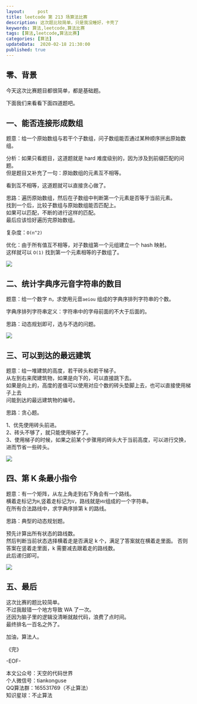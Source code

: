 ```yaml
---   
layout:     post  
title: leetcode 第 213 场算法比赛  
description: 这次题比较简单，只是我没睡好，卡壳了  
keywords: 算法,leetcode,算法比赛  
tags: [算法,leetcode,算法比赛]    
categories: [算法]  
updateData:  2020-02-18 21:30:00  
published: true  
---  
```



## 零、背景  


今天这次比赛题目都很简单，都是基础题。  


下面我们来看看下面四道题吧。  


## 一、能否连接形成数组  


题意：给一个原始数组与若干个子数组，问子数组能否通过某种顺序拼出原始数组。  


分析：如果只看题目，这道题就是 hard 难度级别的，因为涉及到前缀匹配的问题。  
但是题目又补充了一句：原始数组的元素互不相等。  


看到互不相等，这道题就可以直接贪心做了。  


思路：遍历原始数组，然后在子数组中判断第一个元素是否等于当前元素。  
找到一个后，比较子数组与原始数组能否匹配上。  
如果可以匹配，不断的进行这样的匹配。  
最后应该恰好遍历完原始数组。  


复杂度：`O(n^2)`  


优化：由于所有值互不相等，对子数组第一个元组建立一个 hash 映射。  
这样就可以 `O(1)` 找到第一个元素相等的子数组了。  


![](http://res2020.tiankonguse.com/images/2020/11/01/001.png)  


## 二、统计字典序元音字符串的数目  


题意：给一个数字 n，求使用元音`aeiou` 组成的字典序排列字符串的个数。  


字典序排列字符串定义：字符串中的字母前面的不大于后面的。  


思路：动态规划即可，选与不选的问题。  


![](http://res2020.tiankonguse.com/images/2020/11/01/002.png)  


## 三、可以到达的最远建筑  


题意：给一堆建筑的高度，若干砖头和若干梯子。  
从左到右来爬建筑物，如果是向下的，可以直接跳下去。  
如果是向上的，高度的差值可以使用对应个数的砖头垫脚上去，也可以直接使用梯子上去  
问能到达的最远建筑物的编号。  


思路：贪心题。  


1、优先使用砖头前进。  
2、砖头不够了，就只能使用梯子了。  
3、使用梯子的时候，如果之前某个步骤用的砖头大于当前高度，可以进行交换，进而节省一些砖头。  


![](http://res2020.tiankonguse.com/images/2020/11/01/003.png)  


## 四、第 K 条最小指令  


题意：有一个矩阵，从左上角走到右下角会有一个路线。  
横着走标记为`H`,竖着走标记为`V`，路线就是`HV`组成的一个字符串。  
在所有合法路线中，求字典序排第 k 的路线。  


思路：典型的动态规划题。  


预先计算出所有状态的路线数。  
然后判断当前状态选择横着走是否满足 k 个，满足了答案就在横着走里面。
否则答案在竖着走里面，k 需要减去跟着走的路线数。  
此后递归即可。  


![](http://res2020.tiankonguse.com/images/2020/11/01/004.png)  


## 五、最后  


这次比赛的题比较简单。  
不过我敲错一个地方导致 WA 了一次。  
还因为脑子里的逻辑没清晰就敲代码，浪费了点时间。  
最终排名一百名之外了。  


加油，算法人。  


《完》  


-EOF-  



本文公众号：天空的代码世界  
个人微信号：tiankonguse  
QQ算法群：165531769（不止算法）  
知识星球：不止算法  

